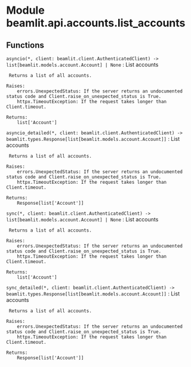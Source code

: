 Module beamlit.api.accounts.list_accounts
=========================================

Functions
---------

`asyncio(*, client: beamlit.client.AuthenticatedClient) ‑> list[beamlit.models.account.Account] | None`
:   List accounts
    
     Returns a list of all accounts.
    
    Raises:
        errors.UnexpectedStatus: If the server returns an undocumented status code and Client.raise_on_unexpected_status is True.
        httpx.TimeoutException: If the request takes longer than Client.timeout.
    
    Returns:
        list['Account']

`asyncio_detailed(*, client: beamlit.client.AuthenticatedClient) ‑> beamlit.types.Response[list[beamlit.models.account.Account]]`
:   List accounts
    
     Returns a list of all accounts.
    
    Raises:
        errors.UnexpectedStatus: If the server returns an undocumented status code and Client.raise_on_unexpected_status is True.
        httpx.TimeoutException: If the request takes longer than Client.timeout.
    
    Returns:
        Response[list['Account']]

`sync(*, client: beamlit.client.AuthenticatedClient) ‑> list[beamlit.models.account.Account] | None`
:   List accounts
    
     Returns a list of all accounts.
    
    Raises:
        errors.UnexpectedStatus: If the server returns an undocumented status code and Client.raise_on_unexpected_status is True.
        httpx.TimeoutException: If the request takes longer than Client.timeout.
    
    Returns:
        list['Account']

`sync_detailed(*, client: beamlit.client.AuthenticatedClient) ‑> beamlit.types.Response[list[beamlit.models.account.Account]]`
:   List accounts
    
     Returns a list of all accounts.
    
    Raises:
        errors.UnexpectedStatus: If the server returns an undocumented status code and Client.raise_on_unexpected_status is True.
        httpx.TimeoutException: If the request takes longer than Client.timeout.
    
    Returns:
        Response[list['Account']]